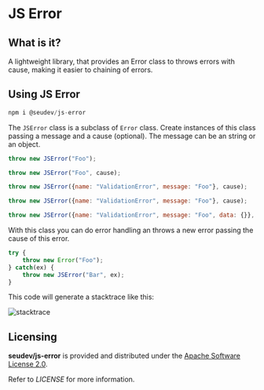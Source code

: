 # JS Error

## What is it?

A lightweight library, that provides an Error class to throws errors with cause, making it easier to chaining of errors.

## Using JS Error

```javascript
npm i @seudev/js-error
```

The `JSError` class is a subclass of `Error` class. Create instances of this class passing a message and a cause (optional). The message can be an string or an object.

```javascript
throw new JSError("Foo");

throw new JSError("Foo", cause);

throw new JSError({name: "ValidationError", message: "Foo"}, cause);

throw new JSError({name: "ValidationError", message: "Foo"}, cause);

throw new JSError({name: "ValidationError", message: "Foo", data: {}}, cause);
```

With this class you can do error handling an throws a new error passing the cause of this error.

```javascript
try {
    throw new Error("Foo");
} catch(ex) {
    throw new JSError("Bar", ex);
}
```
This code will generate a stacktrace like this:

![stacktrace](https://user-images.githubusercontent.com/8549602/57972828-0b0cc980-7976-11e9-990b-3d3692805e07.png)

## Licensing

**seudev/js-error** is provided and distributed under the [Apache Software License 2.0](http://www.apache.org/licenses/LICENSE-2.0).

Refer to *LICENSE* for more information.
